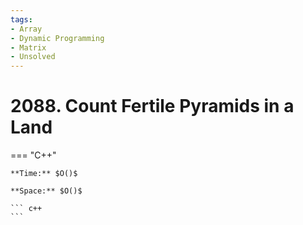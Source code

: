 ```yaml
---
tags:
- Array
- Dynamic Programming
- Matrix
- Unsolved
---
```



# 2088. Count Fertile Pyramids in a Land

=== "C++"

    **Time:** $O()$

    **Space:** $O()$

    ``` c++
    ```
